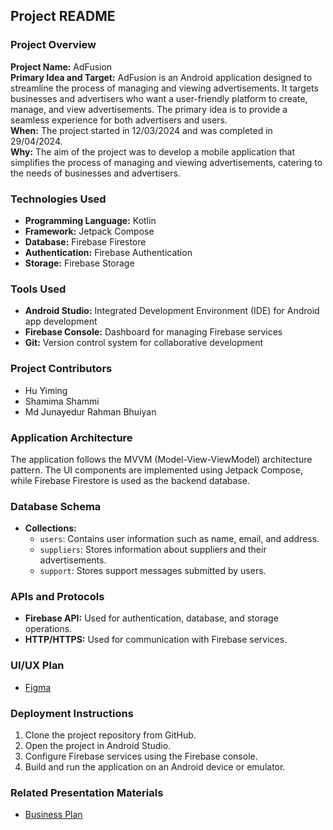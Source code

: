 ## Project README

### Project Overview
**Project Name:** AdFusion  
**Primary Idea and Target:** AdFusion is an Android application designed to streamline the process of managing and viewing advertisements. It targets businesses and advertisers who want a user-friendly platform to create, manage, and view advertisements. The primary idea is to provide a seamless experience for both advertisers and users.  
**When:** The project started in 12/03/2024 and was completed in 29/04/2024.  
**Why:** The aim of the project was to develop a mobile application that simplifies the process of managing and viewing advertisements, catering to the needs of businesses and advertisers.

### Technologies Used
- **Programming Language:** Kotlin
- **Framework:** Jetpack Compose
- **Database:** Firebase Firestore
- **Authentication:** Firebase Authentication
- **Storage:** Firebase Storage

### Tools Used
- **Android Studio:** Integrated Development Environment (IDE) for Android app development
- **Firebase Console:** Dashboard for managing Firebase services
- **Git:** Version control system for collaborative development

### Project Contributors
- Hu Yiming
- Shamima Shammi
- Md Junayedur Rahman Bhuiyan

### Application Architecture
The application follows the MVVM (Model-View-ViewModel) architecture pattern. The UI components are implemented using Jetpack Compose, while Firebase Firestore is used as the backend database.

### Database Schema
- **Collections:**
  - `users`: Contains user information such as name, email, and address.
  - `suppliers`: Stores information about suppliers and their advertisements.
  - `support`: Stores support messages submitted by users.

### APIs and Protocols
- **Firebase API:** Used for authentication, database, and storage operations.
- **HTTP/HTTPS:** Used for communication with Firebase services.

### UI/UX Plan
- [Figma](https://www.figma.com/file/jkZkUGDY99FQNEy9vi1164/Mobile-App-Development-Project?type=design&node-id=0%3A1&mode=design&t=oJ9GTYEfUqLU7hPX-1)

### Deployment Instructions
1. Clone the project repository from GitHub.
2. Open the project in Android Studio.
3. Configure Firebase services using the Firebase console.
4. Build and run the application on an Android device or emulator.

### Related Presentation Materials
- [Business Plan](https://oamk-my.sharepoint.com/:w:/r/personal/t2shsh00_students_oamk_fi/_layouts/15/Doc.aspx?sourcedoc=%7B7BC9FE08-E7D6-4F9F-AE43-2B2DFB4C0590%7D&file=DIN22SP_G6.docx&action=default&mobileredirect=true&DefaultItemOpen=1&login_hint=c3huyi00%40students.oamk.fi&ct=1713790476293&wdOrigin=OFFICECOM-WEB.MAIN.REC&cid=362607f2-2bc1-486e-bed4-75a858100ced&wdPreviousSessionSrc=HarmonyWeb&wdPreviousSession=42bc4bab-e112-4f82-b1da-767f9ac5495d)

